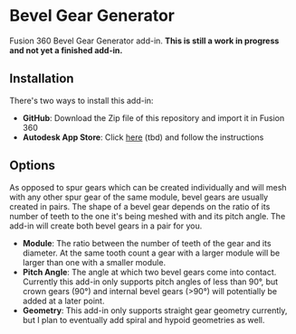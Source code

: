 # Bevel Gear Generator
Fusion 360 Bevel Gear Generator add-in. **This is still a work in progress and not yet a finished add-in.**

## Installation
There's two ways to install this add-in:
- **GitHub**: Download the Zip file of this repository and import it in Fusion 360
- **Autodesk App Store**: Click [here]() (tbd) and follow the instructions

## Options
As opposed to spur gears which can be created individually and will mesh with any other spur gear of the same module, bevel gears are usually created in pairs. The shape of a bevel gear depends on the ratio of its number of teeth to the one it's being meshed with and its pitch angle. The add-in will create both bevel gears in a pair for you.

- **Module**: The ratio between the number of teeth of the gear and its diameter. At the same tooth count a gear with a larger module will be larger than one with a smaller module.
- **Pitch Angle**: The angle at which two bevel gears come into contact. Currently this add-in only supports pitch angles of less than 90°, but crown gears (90°) and internal bevel gears (>90°) will potentially be added at a later point.
- **Geometry**: This add-in only supports straight gear geometry currently, but I plan to eventually add spiral and hypoid geometries as well.

